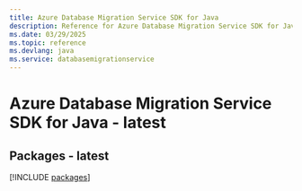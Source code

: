 ```yaml
---
title: Azure Database Migration Service SDK for Java
description: Reference for Azure Database Migration Service SDK for Java
ms.date: 03/29/2025
ms.topic: reference
ms.devlang: java
ms.service: databasemigrationservice
---
```

# Azure Database Migration Service SDK for Java - latest
## Packages - latest
[!INCLUDE [packages](database-migration-service-index.md)]